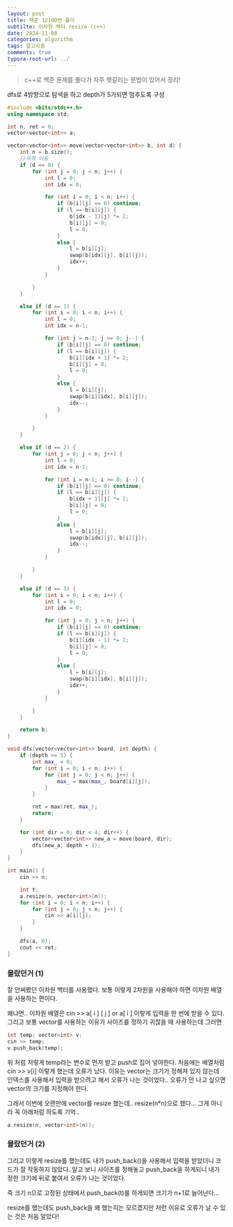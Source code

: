 ```yaml
---
layout: post
title: 백준 12100번 풀이
subtilte: 이차원 백터 resize (c++)
date: 2024-11-08
categories: algorithm
tags: 알고리즘
comments: true
typora-root-url: ../
---
```






> c++로 백준 문제를 풀다가 자주 헷갈리는 문법이 있어서 정리!



dfs로 4방향으로 탐색을 하고 depth가 5가되면 멈추도록 구성



```c++
#include <bits/stdc++.h>
using namespace std;

int n, ret = 0;
vector<vector<int>> a;

vector<vector<int>> move(vector<vector<int>> b, int d) {
	int n = b.size();
	//위쪽 이동
	if (d == 0) {
		for (int j = 0; j < n; j++) {
			int l = 0;
			int idx = 0;

			for (int i = 0; i < n; i++) {
				if (b[i][j] == 0) continue;
				if (l == b[i][j]) {
					b[idx - 1][j] *= 2;
					b[i][j] = 0;
					l = 0;
				}
				else {
					l = b[i][j];
					swap(b[idx][j], b[i][j]);
					idx++;
				}
			}

		}
	}

	else if (d == 1) {
		for (int i = 0; i < n; i++) {
			int l = 0;
			int idx = n-1;

			for (int j = n-1; j >= 0; j--) {
				if (b[i][j] == 0) continue;
				if (l == b[i][j]) {
					b[i][idx + 1] *= 2;
					b[i][j] = 0;
					l = 0;
				}
				else {
					l = b[i][j];
					swap(b[i][idx], b[i][j]);
					idx--;
				}
			}

		}
	}

	else if (d == 2) {
		for (int j = 0; j < n; j++) {
			int l = 0;
			int idx = n-1;

			for (int i = n-1; i >= 0; i--) {
				if (b[i][j] == 0) continue;
				if (l == b[i][j]) {
					b[idx + 1][j] *= 2;
					b[i][j] = 0;
					l = 0;
				}
				else {
					l = b[i][j];
					swap(b[idx][j], b[i][j]);
					idx--;
				}
			}

		}
	}

	else if (d == 3) {
		for (int i = 0; i < n; i++) {
			int l = 0;
			int idx = 0;

			for (int j = 0; j < n; j++) {
				if (b[i][j] == 0) continue;
				if (l == b[i][j]) {
					b[i][idx - 1] *= 2;
					b[i][j] = 0;
					l = 0;
				}
				else {
					l = b[i][j];
					swap(b[i][idx], b[i][j]);
					idx++;
				}
			}

		}
	}

	return b;
}

void dfs(vector<vector<int>> board, int depth) {
	if (depth >= 5) {
		int max_ = 0;
		for (int i = 0; i < n; i++) {
			for (int j = 0; j < n; j++) {
				max_ = max(max_, board[i][j]);
			}
		}

		ret = max(ret, max_);
		return;
	}

	for (int dir = 0; dir < 4; dir++) {
		vector<vector<int>> new_a = move(board, dir);
		dfs(new_a, depth + 1);
	}
}

int main() {
	cin >> n;

	int t;
	a.resize(n, vector<int>(n));
	for (int i = 0; i < n; i++) {
		for (int j = 0; j < n; j++) {
			cin >> a[i][j];
		}
	}

	dfs(a, 0);
	cout << ret;
}		
```



### 몰랐던거 (1)

잘 안써봤던 이차원 백터를 사용했다. 보통 이렇게 2차원을 사용해야 하면 이차원 배열을 사용하는 편이다.

왜냐면.. 이차원 배열은 cin >> a[ i ] [ j ] or a[ i ] 이렇게 입력을 한 번에 받을 수 있다. 그리고 보통 vector를 사용하는 이유가 사이즈를 정하기 귀찮을 때 사용하는데 그러면

```c++
int temp; vector<int> v;
cin >> temp;
v.push_back(temp);
```

위 처럼 저렇게 temp라는 변수로 먼저 받고 push로 집어 넣야한다. 처음에는 배열처럼 cin >> v[i] 이렇게 했는데 오류가 났다. 이유는 vector는 크기가 정해져 있지 않는데 인덱스를 사용해서 입력을 받으려고 해서 오류가 나는 것이었다.. 오류가 안 나고 싶으면 vector의 크기를 지정해야 한다.



그래서 이번에 오랜만에 vector를 resize 했는데.. resize(n*n)으로 했다...  그게 아니라 꼭 아래처럼 하도록 기억..

```c++
a.resize(n, vector<int>(n));
```



### 몰랐던거 (2)

그리고 이렇게 resize를 했는데도 내가 push_back()을 사용해서 입력을 받았더니 코드가 잘 작동하지 않았다. 알고 보니 사이즈를 정해놓고 push_back을 하게되니 내가 정한 크기에 뒤로 붙여서 오류가 나는 것이었다.

즉 크기 n으로 고정된 상태에서 push_back(t)를 하게되면 크기가 n+1로 늘어난다...

resize를 했는데도 push_back을 왜 했는지는 모르겠지만 저런 이유로 오류가 날 수 있는 것은 처음 알았다!

